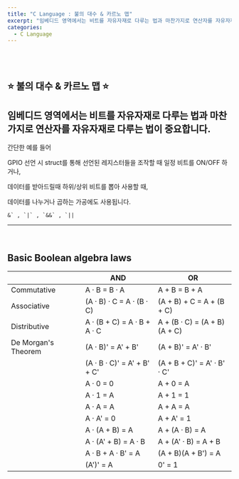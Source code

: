 ```yaml
---
title: "C Language : 불의 대수 & 카르노 맵"
excerpt: "임베디드 영역에서는 비트를 자유자재로 다루는 법과 마찬가지로 연산자를 자유자재로 다루는 법이 중요합니다."
categories:
  - C Language
---
```


<br>

<br>

## ⭐ 불의 대수 & 카르노 맵 ⭐

## 임베디드 영역에서는 비트를 자유자재로 다루는 법과 마찬가지로 연산자를 자유자재로 다루는 법이 중요합니다.

간단한 예를 들어

GPIO 선언 시 struct를 통해 선언된 레지스터들을 조작할 때 일정 비트를 ON/OFF 하거나,

데이터를 받아드릴때 하위/상위 비트를 뽑아 사용할 때,

데이터를 나누거나 곱하는 가공에도 사용됩니다.

```
&` , `|` , `&&` , `||
```

------

<br>

## Basic Boolean algebra laws

|                     | AND                         | OR                           |
| ------------------- | --------------------------- | ---------------------------- |
| Commutative         | A · B = B · A               | A + B = B + A                |
| Associative         | (A · B) · C = A · (B · C)   | (A + B) + C = A + (B + C)    |
| Distributive        | A · (B + C) = A · B + A · C | A + (B · C) = (A + B)(A + C) |
| De Morgan's Theorem | (A · B)' = A' + B'          | (A + B)' = A' · B'           |
|                     | (A · B · C)' = A' + B' + C' | (A + B + C)' = A' · B' · C'  |
|                     | A · 0 = 0                   | A + 0 = A                    |
|                     | A · 1 = A                   | A + 1 = 1                    |
|                     | A · A = A                   | A + A = A                    |
|                     | A · A' = 0                  | A + A' = 1                   |
|                     | A · (A + B) = A             | A + (A · B) = A              |
|                     | A · (A' + B) = A · B        | A + (A' · B) = A + B         |
|                     | A · B + A · B' = A          | (A + B)(A + B') = A          |
|                     | (A')' = A                   | 0' = 1                       |

<br>

<br>
